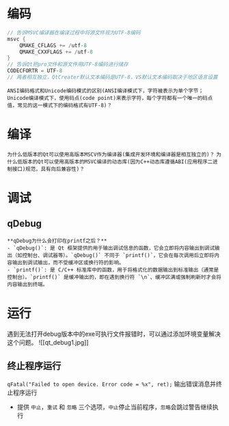 # 编码 

```C++
// 告诉MSVC编译器在编译过程中将源文件视为UTF-8编码
msvc {
    QMAKE_CFLAGS += /utf-8
    QMAKE_CXXFLAGS += /utf-8
}
// 告诉Qt把pro文件和源文件用UTF-8编码进行储存
CODECFORTR = UTF-8
// 两者相互独立，QtCreater默认文本编码是UTF-8，VS默认文本编码取决于地区语言设置
```

`ANSI编码格式和Unicode编码模式的区别(ANSI编译模式下，字符被表示为单个字节；Unicode编译模式下，使用码点(code point)来表示字符，每个字符都有一个唯一的码点值，常见的这一模式下的编码格式有UTF-8)？`
# 编译

`为什么低版本的Qt可以使用高版本MSCV作为编译器(集成开发环境和编译器是相互独立的)？`
`为什么低版本的Qt可以使用高版本的MSVC编译的动态库(因为C++动态库遵循ABI(应用程序二进制接口)规范，具有向后兼容性)？`

# 调试

## qDebug

```ad-question
**qDebug为什么会打印在printf之后？**
- `qDebug()`: 是 Qt 框架提供的用于输出调试信息的函数，它会立即将内容输出到调试输出（如控制台、调试器等）。`qDebug()` 不同于 `printf()`，它会在每次调用后立即将内容输出到调试输出，而不受缓冲区或换行符的影响。
- `printf()`: 是 C/C++ 标准库中的函数，用于将格式化的数据输出到标准输出（通常是控制台）。`printf()` 是缓冲输出的，即在遇到换行符 `\n`、缓冲区满或强制刷新时才会将内容输出到终端。
```

# 运行

遇到无法打开debug版本中的exe可执行文件报错时，可以通过添加环境变量解决这个问题。
![[qt_debug1.jpg]]

## 终止程序运行

`qFatal("Failed to open device. Error code = %x", ret);` 输出错误消息并终止程序运行
- 提供 `中止`，`重试` 和 `忽略` 三个选项，`中止`停止当前程序，`忽略`会跳过警告继续执行